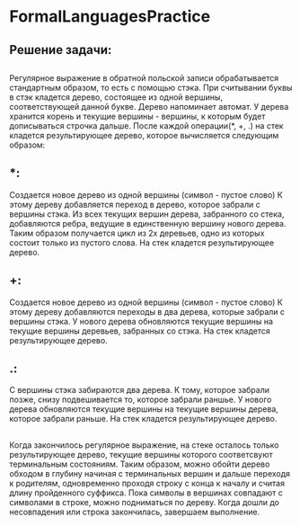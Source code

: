 # FormalLanguagesPractice

## Решение задачи:


##
Регулярное выражение в обратной польской записи обрабатывается стандартным образом, то есть с помощью стэка.
При считывании буквы в стэк кладется дерево, состоящее из одной вершины, соответствующей данной букве.
Дерево напоминает автомат. У дерева хранится корень и текущие вершины - вершины, к которым будет дописываться строчка дальше.
После каждой операции(*, +, .) на стек кладется результирующее дерево, которое вычисляется следующим образом:

## *:  
Создается новое дерево из одной вершины (символ - пустое слово)
    К этому дереву добавляется переход в дерево, которое забрали с вершины стэка. Из всех текущих вершин дерева,
    забранного со стека, добавляются ребра, ведущие в единственную вершину нового дерева. Таким образом получается цикл из
    2х деревьев, одно из которых состоит только из пустого слова.
    На стек кладется результирующее дерево.

## +: 
Создается новое дерево из одной вершины (символ - пустое слово)
    К этому дереву добавляются переходы в два дерева, которые забрали с вершины стэка. У нового дерева обновляются
    текущие вершины на текущие вершины деревьев, забранных со стэка.
    На стек кладется результирующее дерево.

## .: 
С вершины стэка забираются два дерева. К тому, которое забрали позже, снизу подвешивается то, которое забрали раншье.
   У нового дерева обновляются текущие вершины на текущие вершины дерева, которое забрали раньше.
    На стек кладется результирующее дерево.


## 
Когда закончилось регулярное выражение, на стеке осталось только результирующее дерево, текущие вершины
которого соответсвуют терминальным состояниям. Таким образом, можно обойти дерево обходом в глубину начиная
с терминальных вершин и дальше переходя к родителям, одновременно проходя строку с конца к началу и считая длину пройденного суффикса.
 Пока символы в вершинах совпадают с символами в строке,
 можно подниматься по дереву. Когда дошли до несовпадения или строка закончилась, завершаем выполнение.
